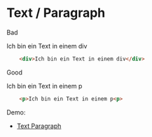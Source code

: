 # Text / Paragraph

<div class="flex flex-wrap">
<div class="w-1/6">
	<p>
		Bad
	<p>
</div>
<div class="w-2/6">
	<div>Ich bin ein Text in einem div</div>
</div>
<div class="w-3/6">

``` html
	<div>Ich bin ein Text in einem div</div>
```
</div>
<div class="w-1/6">
	<p>
		Good
	<p>
</div>
<div class="w-2/6">
	<p>Ich bin ein Text in einem p<p>
</div>
<div class="w-3/6">

``` html
	<p>Ich bin ein Text in einem p<p>
```
</div>
</div>

Demo:

- [Text Paragraph](/accessibility-crash-course/demo/text-p)
